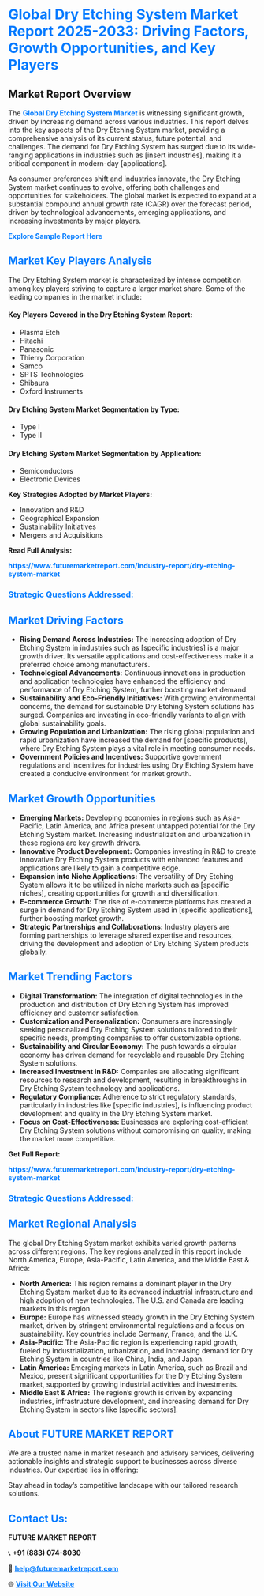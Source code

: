 <h1 style="color: #007BFF;">Global Dry Etching System Market Report 2025-2033: Driving Factors, Growth Opportunities, and Key Players</h1>

<section id="overview">
<h2>Market Report Overview</h2>
<p>The <a href="https://www.futuremarketreport.com/industry-report/dry-etching-system-market" style="color: #007BFF; text-decoration: none;"><strong>Global Dry Etching System Market</strong></a> is witnessing significant growth, driven by increasing demand across various industries. This report delves into the key aspects of the Dry Etching System market, providing a comprehensive analysis of its current status, future potential, and challenges. The demand for Dry Etching System has surged due to its wide-ranging applications in industries such as [insert industries], making it a critical component in modern-day [applications].</p>
<p>As consumer preferences shift and industries innovate, the Dry Etching System market continues to evolve, offering both challenges and opportunities for stakeholders. The global market is expected to expand at a substantial compound annual growth rate (CAGR) over the forecast period, driven by technological advancements, emerging applications, and increasing investments by major players.</p>
</section>

<section id="overview">
<p><a href="https://www.futuremarketreport.com/request-sample/reportId=59990" style="color: #007BFF; text-decoration: none;"><strong>Explore Sample Report Here</strong></a></p>
</section>

<section id="key-players">
<h2 style="color: #007BFF;">Market Key Players Analysis</h2>
<p>The Dry Etching System market is characterized by intense competition among key players striving to capture a larger market share. Some of the leading companies in the market include:</p>
<h4>Key Players Covered in the Dry Etching System Report:</h4>
<ul><li>Plasma Etch</li><li>Hitachi</li><li>Panasonic</li><li>Thierry Corporation</li><li>Samco</li><li>SPTS Technologies</li><li>Shibaura</li><li>Oxford Instruments</li></ul>
<h4>Dry Etching System Market Segmentation by Type:</h4>
<ul><li>Type I</li><li>Type II</li></ul>

<h4>Dry Etching System Market Segmentation by Application:</h4>
<ul><li>Semiconductors</li><li>Electronic Devices</li></ul>
<p><strong>Key Strategies Adopted by Market Players:</strong></p>
<ul>
<li>Innovation and R&D</li>
<li>Geographical Expansion</li>
<li>Sustainability Initiatives</li>
<li>Mergers and Acquisitions</li>
</ul>
</section>

<section>
<p><strong>Read Full Analysis: </strong></p><a href="https://www.futuremarketreport.com/industry-report/dry-etching-system-market" style="color: #007BFF; text-decoration: none;"><strong>https://www.futuremarketreport.com/industry-report/dry-etching-system-market</strong></a>
<h3 style="color: #007BFF;">Strategic Questions Addressed:</h3>
</section>

<section id="driving-factors">
<h2 style="color: #007BFF;">Market Driving Factors</h2>
<ul>
<li><strong>Rising Demand Across Industries:</strong> The increasing adoption of Dry Etching System in industries such as [specific industries] is a major growth driver. Its versatile applications and cost-effectiveness make it a preferred choice among manufacturers.</li>
<li><strong>Technological Advancements:</strong> Continuous innovations in production and application technologies have enhanced the efficiency and performance of Dry Etching System, further boosting market demand.</li>
<li><strong>Sustainability and Eco-Friendly Initiatives:</strong> With growing environmental concerns, the demand for sustainable Dry Etching System solutions has surged. Companies are investing in eco-friendly variants to align with global sustainability goals.</li>
<li><strong>Growing Population and Urbanization:</strong> The rising global population and rapid urbanization have increased the demand for [specific products], where Dry Etching System plays a vital role in meeting consumer needs.</li>
<li><strong>Government Policies and Incentives:</strong> Supportive government regulations and incentives for industries using Dry Etching System have created a conducive environment for market growth.</li>
</ul>
</section>

<section id="growth-opportunities">
<h2 style="color: #007BFF;">Market Growth Opportunities</h2>
<ul>
<li><strong>Emerging Markets:</strong> Developing economies in regions such as Asia-Pacific, Latin America, and Africa present untapped potential for the Dry Etching System market. Increasing industrialization and urbanization in these regions are key growth drivers.</li>
<li><strong>Innovative Product Development:</strong> Companies investing in R&D to create innovative Dry Etching System products with enhanced features and applications are likely to gain a competitive edge.</li>
<li><strong>Expansion into Niche Applications:</strong> The versatility of Dry Etching System allows it to be utilized in niche markets such as [specific niches], creating opportunities for growth and diversification.</li>
<li><strong>E-commerce Growth:</strong> The rise of e-commerce platforms has created a surge in demand for Dry Etching System used in [specific applications], further boosting market growth.</li>
<li><strong>Strategic Partnerships and Collaborations:</strong> Industry players are forming partnerships to leverage shared expertise and resources, driving the development and adoption of Dry Etching System products globally.</li>
</ul>
</section>

<section id="trending-factors">
<h2 style="color: #007BFF;">Market Trending Factors</h2>
<ul>
<li><strong>Digital Transformation:</strong> The integration of digital technologies in the production and distribution of Dry Etching System has improved efficiency and customer satisfaction.</li>
<li><strong>Customization and Personalization:</strong> Consumers are increasingly seeking personalized Dry Etching System solutions tailored to their specific needs, prompting companies to offer customizable options.</li>
<li><strong>Sustainability and Circular Economy:</strong> The push towards a circular economy has driven demand for recyclable and reusable Dry Etching System solutions.</li>
<li><strong>Increased Investment in R&D:</strong> Companies are allocating significant resources to research and development, resulting in breakthroughs in Dry Etching System technology and applications.</li>
<li><strong>Regulatory Compliance:</strong> Adherence to strict regulatory standards, particularly in industries like [specific industries], is influencing product development and quality in the Dry Etching System market.</li>
<li><strong>Focus on Cost-Effectiveness:</strong> Businesses are exploring cost-efficient Dry Etching System solutions without compromising on quality, making the market more competitive.</li>
</ul>
</section>

<section>
<p><strong>Get Full Report: </strong></p><a href="https://www.futuremarketreport.com/industry-report/dry-etching-system-market" style="color: #007BFF; text-decoration: none;"><strong>https://www.futuremarketreport.com/industry-report/dry-etching-system-market</strong></a>
<h3 style="color: #007BFF;">Strategic Questions Addressed:</h3>
</section>


<section id="regional-analysis">
<h2 style="color: #007BFF;">Market Regional Analysis</h2>
<p>The global Dry Etching System market exhibits varied growth patterns across different regions. The key regions analyzed in this report include North America, Europe, Asia-Pacific, Latin America, and the Middle East & Africa:</p>
<ul>
<li><strong>North America:</strong> This region remains a dominant player in the Dry Etching System market due to its advanced industrial infrastructure and high adoption of new technologies. The U.S. and Canada are leading markets in this region.</li>
<li><strong>Europe:</strong> Europe has witnessed steady growth in the Dry Etching System market, driven by stringent environmental regulations and a focus on sustainability. Key countries include Germany, France, and the U.K.</li>
<li><strong>Asia-Pacific:</strong> The Asia-Pacific region is experiencing rapid growth, fueled by industrialization, urbanization, and increasing demand for Dry Etching System in countries like China, India, and Japan.</li>
<li><strong>Latin America:</strong> Emerging markets in Latin America, such as Brazil and Mexico, present significant opportunities for the Dry Etching System market, supported by growing industrial activities and investments.</li>
<li><strong>Middle East & Africa:</strong> The region’s growth is driven by expanding industries, infrastructure development, and increasing demand for Dry Etching System in sectors like [specific sectors].</li>
</ul>
</section>

<footer>
<h2 style="color: #007BFF;">About FUTURE MARKET REPORT</h2>
<p>We are a trusted name in market research and advisory services, delivering actionable insights and strategic support to businesses across diverse industries. Our expertise lies in offering:</p>

<p>Stay ahead in today’s competitive landscape with our tailored research solutions.</p>

<h2 style="color: #007BFF;">Contact Us:</h2>
<p><strong>FUTURE MARKET REPORT</strong></p>
<p>📞 <strong>+91 (883) 074-8030</strong></p>
<p>📧 <strong><a href="mailto:help@futuremarketreport.com" style="color: #007BFF;">help@futuremarketreport.com</a></strong></p>
<p>🌐 <strong><a href="https://www.futuremarketreport.com/" style="color: #007BFF;">Visit Our Website</a></strong></p>
</footer>